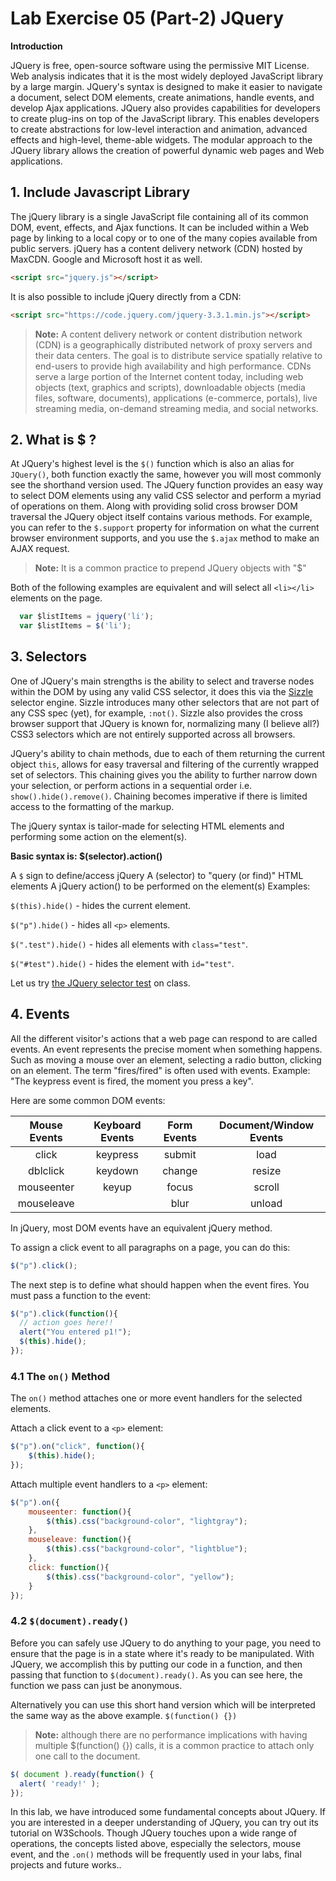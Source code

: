 # Lab Exercise 05 (Part-2)  JQuery

**Introduction**

JQuery is free, open-source software using the permissive MIT License. Web analysis indicates that it is the most widely deployed JavaScript library by a large margin. JQuery's syntax is designed to make it easier to navigate a document, select DOM elements, create animations, handle events, and develop Ajax applications. JQuery also provides capabilities for developers to create plug-ins on top of the JavaScript library. This enables developers to create abstractions for low-level interaction and animation, advanced effects and high-level, theme-able widgets. The modular approach to the JQuery library allows the creation of powerful dynamic web pages and Web applications.


## 1\. Include Javascript Library

The jQuery library is a single JavaScript file containing all of its common DOM, event, effects, and Ajax functions. It can be included within a Web page by linking to a local copy or to one of the many copies available from public servers. jQuery has a content delivery network (CDN) hosted by MaxCDN. Google and Microsoft host it as well.

```html
<script src="jquery.js"></script>
```

It is also possible to include jQuery directly from a CDN:

```html
<script src="https://code.jquery.com/jquery-3.3.1.min.js"></script>
```

> **Note:** A content delivery network or content distribution network (CDN) is a geographically distributed network of proxy servers and their data centers. The goal is to distribute service spatially relative to end-users to provide high availability and high performance. CDNs serve a large portion of the Internet content today, including web objects (text, graphics and scripts), downloadable objects (media files, software, documents), applications (e-commerce, portals), live streaming media, on-demand streaming media, and social networks.

## 2\. What is $ ?

At JQuery's highest level is the `$()` function which is also an alias for `JQuery()`, both function exactly the same, however you will most commonly see the shorthand version used. The JQuery function provides an easy way to select DOM elements using any valid CSS selector and perform a myriad of operations on them. Along with providing solid cross browser DOM traversal the JQuery object itself contains various methods. For example, you can refer to the `$.support` property for information on what the current browser environment supports, and you use the `$.ajax` method to make an AJAX request.

> **Note:** It is a common practice to prepend JQuery objects with "$"

Both of the following examples are equivalent and will select all `<li></li>` elements on the page.

```javascript
  var $listItems = jquery('li');
  var $listItems = $('li');
```


## 3\. Selectors

One of JQuery's main strengths is the ability to select and traverse nodes within the DOM by using any valid CSS selector, it does this via the [Sizzle](https://sizzlejs.com/) selector engine. Sizzle introduces many other selectors that are not part of any CSS spec (yet), for example, `:not()`. Sizzle also provides the cross browser support that JQuery is known for, normalizing many (I believe all?) CSS3 selectors which are not entirely supported across all browsers.

JQuery's ability to chain methods, due to each of them returning the current object `this`, allows for easy traversal and filtering of the currently wrapped set of selectors. This chaining gives you the ability to further narrow down your selection, or perform actions in a sequential order i.e. `show().hide().remove()`. Chaining becomes imperative if there is limited access to the formatting of the markup.


The jQuery syntax is tailor-made for selecting HTML elements and performing some action on the element(s).

**Basic syntax is: $(selector).action()**

A `$` sign to define/access jQuery
A (selector) to "query (or find)" HTML elements
A jQuery action() to be performed on the element(s)
Examples:

`$(this).hide()` - hides the current element.

`$("p").hide()` - hides all `<p>` elements.

`$(".test").hide()` - hides all elements with `class="test"`.

`$("#test").hide()` - hides the element with `id="test"`.

Let us try [the JQuery selector test](https://www.w3schools.com/jquery/trysel.asp) on class.


## 4\. Events

All the different visitor's actions that a web page can respond to are called events. An event represents the precise moment when something happens. Such as moving a mouse over an element, selecting a radio button, clicking on an element. The term "fires/fired" is often used with events. Example: "The keypress event is fired, the moment you press a key".

Here are some common DOM events:


| Mouse Events | Keyboard Events | Form Events | Document/Window Events |
| :----------: | :-------------: | :---------: | :--------------------: |
|    click     |    keypress     |   submit    |          load          |
|   dblclick   |     keydown     |   change    |         resize         |
|  mouseenter  |      keyup      |    focus    |         scroll         |
|  mouseleave  |                 |    blur     |         unload         |


In jQuery, most DOM events have an equivalent jQuery method.

To assign a click event to all paragraphs on a page, you can do this:

```javascript
$("p").click();
```


The next step is to define what should happen when the event fires. You must pass a function to the event:

```javascript
$("p").click(function(){
  // action goes here!!
  alert("You entered p1!");
  $(this).hide();
});
```

### 4.1 The `on()` Method
The `on()` method attaches one or more event handlers for the selected elements.

Attach a click event to a `<p>` element:
```javascript
$("p").on("click", function(){
    $(this).hide();
});
```

Attach multiple event handlers to a `<p>` element:

```javascript
$("p").on({
    mouseenter: function(){
        $(this).css("background-color", "lightgray");
    },
    mouseleave: function(){
        $(this).css("background-color", "lightblue");
    },
    click: function(){
        $(this).css("background-color", "yellow");
    }
});
```

### 4.2 `$(document).ready()`

Before you can safely use JQuery to do anything to your page, you need to ensure that the page is in a state where it's ready to be manipulated. With JQuery, we accomplish this by putting our code in a function, and then passing that function to `$(document).ready()`. As you can see here, the function we pass can just be anonymous.

Alternatively you can use this short hand version which will be interpreted the same way as the above example. `$(function() {})`

>  **Note:** although there are no performance implications with having multiple $(function() {}) calls, it is a common practice to attach only one call to the document.

```javascript
$( document ).ready(function() {
  alert( 'ready!' );
});
```

In this lab, we have  introduced some fundamental concepts about JQuery. If you are interested in a deeper understanding of JQuery, you can try out its tutorial on W3Schools. Though JQuery touches upon a wide range of operations, the concepts listed above, especially the selectors, mouse event, and the `.on()` methods  will be frequently used in your labs, final projects and future works..
